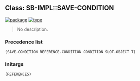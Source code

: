 ## Class: SB-IMPL::SAVE-CONDITION
[![package](https://img.shields.io/badge/Package-SB--IMPL-5f9ea0.svg?style=social&colorA=999999)](../) [![type](https://img.shields.io/badge/Type-Class-5f9ea0.svg?style=social&colorA=999999)](../#class) 

> No description.

### Precedence list
```
(SAVE-CONDITION REFERENCE-CONDITION CONDITION SLOT-OBJECT T)
```
### Initargs
```
(REFERENCES)
```
